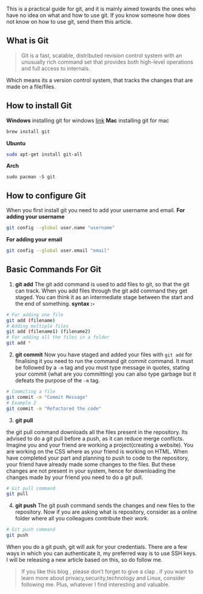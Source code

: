 This is a practical guide for git, and it is mainly aimed towards the ones who have no idea on what and how to use git. If you know someone how does not know on how to use git, send them this article.

## What is Git
> Git is a fast, scalable, distributed revision control system with an unusually rich command set that provides both high-level operations and full access to internals. 

Which means its a version control system, that tracks the changes that are made on a file/files. 
## How to install Git
**Windows**
installing git for windows [link](https://gitforwindows.org/)
**Mac**
installing git for mac
````bash
brew install git
````
**Ubuntu**
```bash
sudo apt-get install git-all
```
**Arch**
```
sudo pacman -S git
```

## How to configure Git
When you first install git you need to add your username and email.
**For adding your username**
```bash
git config --global user.name "username"
```

**For adding your email**
```bash
git config --global user.email "email"
```
## Basic Commands For Git
1. **git add**
The git add command is used to add files to git, so that the git can track. When you add files through the git add command they get staged. You can think it as an intermediate stage between the start and the end of something. 
**syntax :-**
```bash
# For adding one file
git add (filename)
# Adding multiple files
git add (filename1) (filename2)
# For adding all the files in a folder
git add *
```


2. **git commit**
Now you have staged and added your files with `git add`  for finalising it you need to run the command git commit command. It must be followed by a `-m`  tag and you must type message in quotes, stating your commit (what are you committing) you can also type garbage but it defeats the purpose of the `-m` tag.

```bash
# Commiting a file 
git commit -m "Commit Message"
# Example 2
git commit -m "Refactored the code"
```

3. **git pull**

the git pull command downloads all the files present in the repository. Its advised to do a git pull before a push, as it can reduce merge conflicts. Imagine you and your friend are working a project(creating a website). You are working on the CSS where as your friend is working on HTML. When have completed your part and planning to push to code to the repository, your friend have already made some changes to the files. But these changes are not present in your system, hence for downloading the changes made by your friend you need to do a git pull.

```bash
# Git pull command
git pull
```
4. **git push**
The git push command sends the changes and new files to the repository. Now if you are asking what is repository, consider as a online folder where all you colleagues contribute their work.

```bash
# Git push command
git push
```


When you do a git push, git will ask for your credentials. There are a few ways in which you can authenticate it, my preferred way is to use SSH keys. I will be releasing a new article based on this, so do follow me.

>
> If you like this blog , please don’t forget to give a clap . if you want to learn more about privacy,security,technology and Linux, consider following me. Plus, whatever I find interesting and valuable.
